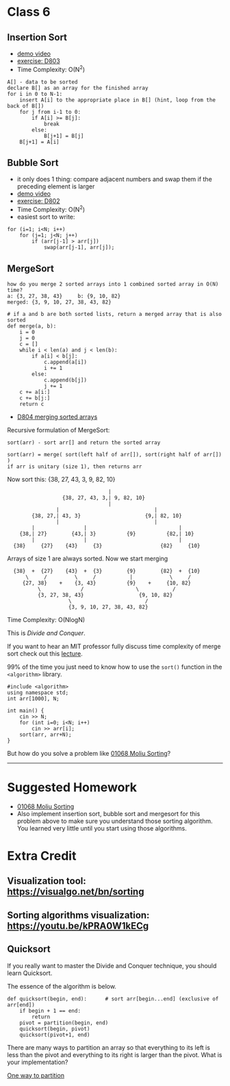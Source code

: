 # Class 6
## Insertion Sort
- [demo video](https://www.youtube.com/watch?v=OGzPmgsI-pQ)
- [exercise: D803](https://judge.hkoi.org/task/D803)
- Time Complexity: O(N<sup>2</sup>)
```
A[] - data to be sorted
declare B[] as an array for the finished array
for i in 0 to N-1:
    insert A[i] to the appropriate place in B[] (hint, loop from the back of B[])
    for j from i-1 to 0:
        if A[i] >= B[j]:
            break
        else:
            B[j+1] = B[j]
    B[j+1] = A[i]
```
## Bubble Sort
- it only does 1 thing: compare adjacent numbers and swap them if the preceding element is larger
- [demo video](https://www.youtube.com/watch?v=nmhjrI-aW5o)
- [exercise: D802](https://judge.hkoi.org/task/D802)
- Time Complexity: O(N<sup>2</sup>)
- easiest sort to write:
```
for (i=1; i<N; i++)
    for (j=1; j<N; j++)
        if (arr[j-1] > arr[j])
            swap(arr[j-1], arr[j]);
```

## MergeSort
```
how do you merge 2 sorted arrays into 1 combined sorted array in O(N) time?
a: {3, 27, 38, 43}     b: {9, 10, 82}
merged: {3, 9, 10, 27, 38, 43, 82}
```
```
# if a and b are both sorted lists, return a merged array that is also sorted
def merge(a, b):
    i = 0
    j = 0
    c = []
    while i < len(a) and j < len(b):
        if a[i] < b[j]:
            c.append(a[i])
            i += 1
        else:
            c.append(b[j])
            j += 1
    c += a[i:]
    c += b[j:]
    return c
```
- [D804 merging sorted arrays](https://judge.hkoi.org/task/D804)

Recursive formulation of MergeSort:
```
sort(arr) - sort arr[] and return the sorted array

sort(arr) = merge( sort(left half of arr[]), sort(right half of arr[]) )
if arr is unitary (size 1), then returns arr
```
Now sort this: {38, 27, 43, 3, 9, 82, 10}
```
                                 |
                  {38, 27, 43, 3,| 9, 82, 10}
                                 |
                |                               |
        {38, 27,| 43, 3}                     {9,| 82, 10}
                |                               |
        |                |                              |
    {38,| 27}        {43,| 3}          {9}          {82,| 10}
        |                |                              |
  {38}     {27}    {43}     {3}                   {82}     {10}
```
Arrays of size 1 are always sorted. Now we start merging
```
  {38}  +  {27}    {43}  +  {3}        {9}        {82}  +  {10}
      \     /         \     /           |            \     /
     {27, 38}    +    {3, 43}          {9}    +     {10, 82}
          \             /                 \           /
          {3, 27, 38, 43}                  {9, 10, 82}
                    \                        /
                    {3, 9, 10, 27, 38, 43, 82} 
```

Time Complexity: O(NlogN)

This is *Divide and Conquer*.

If you want to hear an MIT professor fully discuss time complexity of merge sort check out this [lecture](https://ocw.mit.edu/courses/electrical-engineering-and-computer-science/6-006-introduction-to-algorithms-fall-2011/lecture-videos/lecture-3-insertion-sort-merge-sort/).

99% of the time you just need to know how to use the `sort()` function in the `<algorithm>` library.
```
#include <algorithm>
using namespace std;
int arr[1000], N;

int main() {
    cin >> N;
    for (int i=0; i<N; i++)
        cin >> arr[i];
    sort(arr, arr+N);
}
```
But how do you solve a problem like [01068 Moliu Sorting](https://judge.hkoi.org/task/01068)?

---

# Suggested Homework
- [01068 Moliu Sorting](https://judge.hkoi.org/task/01068)
- Also implement insertion sort, bubble sort and mergesort for this problem above to make sure you understand those sorting algorithm. You learned very little until you start using those algorithms.

# Extra Credit
## Visualization tool: https://visualgo.net/bn/sorting
## Sorting algorithms visualization: https://youtu.be/kPRA0W1kECg

## Quicksort
If you really want to master the Divide and Conquer technique, you should learn Quicksort.

The essence of the algorithm is below.
```
def quicksort(begin, end):      # sort arr[begin...end] (exclusive of arr[end])
    if begin + 1 == end:
        return
    pivot = partition(begin, end)
    quicksort(begin, pivot)
    quicksort(pivot+1, end)
```
There are many ways to partition an array so that everything to its left is less than the pivot and everything to its right is larger than the pivot. What is your implementation?

[One way to partition](https://www.youtube.com/watch?v=PgBzjlCcFvc)
